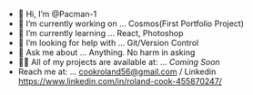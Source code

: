 - 👋 Hi, I’m @Pacman-1
- 🔭 I’m currently working on ... Cosmos(First Portfolio Project) 
- 🌱 I’m currently learning ... React, Photoshop
- 🤔 I’m looking for help with ... Git/Version Control
- 💬 Ask me about ... Anything. No harm in asking
- 👨‍💻 All of my projects are available at: ... *Coming Soon*
- Reach me at: ... cookroland56@gmail.com / Linkedin https://www.linkedin.com/in/roland-cook-455870247/

<!---
Pacman-1/Pacman-1 is a ✨ special ✨ repository because its `README.md` (this file) appears on your GitHub profile.
You can click the Preview link to take a look at your changes.
--->

